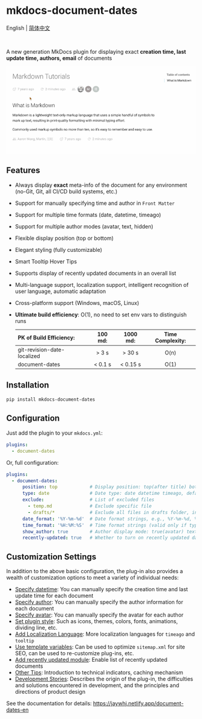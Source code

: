 # mkdocs-document-dates

English | [简体中文](README_zh.md)

<br />

A new generation MkDocs plugin for displaying exact **creation time, last update time, authors, email** of documents

![render](render.gif)

## Features

- Always display **exact** meta-info of the document for any environment (no-Git, Git, all CI/CD build systems, etc.)
- Support for manually specifying time and author in `Front Matter`
- Support for multiple time formats (date, datetime, timeago)
- Support for multiple author modes (avatar, text, hidden)
- Flexible display position (top or bottom)
- Elegant styling (fully customizable)
- Smart Tooltip Hover Tips
- Supports display of recently updated documents in an overall list
- Multi-language support, localization support, intelligent recognition of user language, automatic adaptation
- Cross-platform support (Windows, macOS, Linux)
- **Ultimate build efficiency**: O(1), no need to set env vars to distinguish runs
    
    | PK of Build Efficiency:     | 100 md: | 1000 md: | Time Complexity: |
    | --------------------------- | :-----: | :------: | :----------: |
    | git-revision-date-localized |  > 3 s   |  > 30 s   |    O(n)    |
    | document-dates              | < 0.1 s  | < 0.15 s  |    O(1)    |


## Installation

```bash
pip install mkdocs-document-dates
```

## Configuration

Just add the plugin to your `mkdocs.yml`:

```yaml
plugins:
  - document-dates
```

Or, full configuration:

```yaml
plugins:
  - document-dates:
      position: top            # Display position: top(after title) bottom(end of document)
      type: date               # Date type: date datetime timeago, default: date
      exclude:                 # List of excluded files
        - temp.md              # Exclude specific file
        - drafts/*             # Exclude all files in drafts folder, including subfolders
      date_format: '%Y-%m-%d'  # Date format strings, e.g., %Y-%m-%d, %b %d, %Y
      time_format: '%H:%M:%S'  # Time format strings (valid only if type=datetime)
      show_author: true        # Author display mode: true(avatar) text(text) false(hidden)
      recently-updated: true   # Whether to turn on recently updated data, default: false
```

## Customization Settings

In addition to the above basic configuration, the plug-in also provides a wealth of customization options to meet a variety of individual needs:

- [Specify datetime](https://jaywhj.netlify.app/document-dates-en#Specify-datetime): You can manually specify the creation time and last update time for each document
- [Specify author](https://jaywhj.netlify.app/document-dates-en#Specify-author): You can manually specify the author information for each document
- [Specify avatar](https://jaywhj.netlify.app/document-dates-en#Specify-avatar): You can manually specify the avatar for each author
- [Set plugin style](https://jaywhj.netlify.app/document-dates-en#Set-plugin-style): Such as icons, themes, colors, fonts, animations, dividing line, etc.
- [Add Localization Language](https://jaywhj.netlify.app/document-dates-en#Add-Localization-Language): More localization languages for `timeago` and `tooltip` 
- [Use template variables](https://jaywhj.netlify.app/document-dates-en#Use-template-variables): Can be used to optimize `sitemap.xml` for site SEO, can be used to re-customize plug-ins, etc.
- [Add recently updated module](https://jaywhj.netlify.app/document-dates-en#Add-recently-updated-module): Enable list of recently updated documents
- [Other Tips](https://jaywhj.netlify.app/document-dates-en#Other-Tips): Introduction to technical indicators, caching mechanism
- [Development Stories](https://jaywhj.netlify.app/document-dates-en#Development-Stories): Describes the origin of the plug-in, the difficulties and solutions encountered in development, and the principles and directions of product design

See the documentation for details: https://jaywhj.netlify.app/document-dates-en
